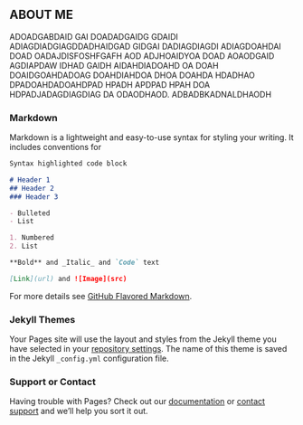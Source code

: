## ABOUT ME
ADOADGABDAID GAI DOADADGAIDG GDAIDI ADIAGDIADGIAGDDADHAIDGAD  GIDGAI DADIAGDIAGDI ADIAGDOAHDAI DOAD OADAJDISFOSHFGAFH AOD ADJHOAIDYOA DOAD AOAODGAID AGDIAPDAW IDHAD GAIDH AIDAHDIADOAHD OA DOAH DOAIDGOAHDADOAG DOAHDIAHDOA DHOA DOAHDA HDADHAO DPADOAHDADOAHDPAD HPADH APDPAD HPAH DOA HDPADJADAGDIAGDIAG DA ODAODHAOD.
ADBADBKADNALDHAODH

### Markdown

Markdown is a lightweight and easy-to-use syntax for styling your writing. It includes conventions for

```markdown
Syntax highlighted code block

# Header 1
## Header 2
### Header 3

- Bulleted
- List

1. Numbered
2. List

**Bold** and _Italic_ and `Code` text

[Link](url) and ![Image](src)
```

For more details see [GitHub Flavored Markdown](https://guides.github.com/features/mastering-markdown/).

### Jekyll Themes

Your Pages site will use the layout and styles from the Jekyll theme you have selected in your [repository settings](https://github.com/Priyanka-PrakashBabu/Portfolio/settings). The name of this theme is saved in the Jekyll `_config.yml` configuration file.

### Support or Contact

Having trouble with Pages? Check out our [documentation](https://docs.github.com/categories/github-pages-basics/) or [contact support](https://github.com/contact) and we’ll help you sort it out.
